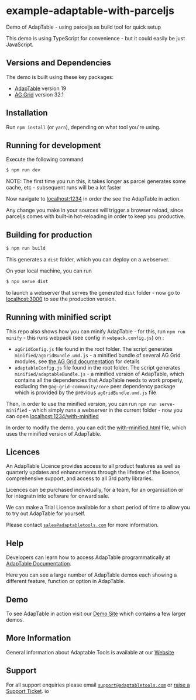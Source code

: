 # example-adaptable-with-parceljs

Demo of AdapTable - using parceljs as build tool for quick setup

This demo is using TypeScript for convenience - but it could easily be just JavaScript.

## Versions and Dependencies

The demo is built using these key packages:

- [AdapTable](https://docs.adaptabletools.com/) version 19
- [AG Grid](https://www.ag-grid.com) version 32.1

## Installation

Run `npm install` (or `yarn`), depending on what tool you're using.

## Running for development

Execute the following command

```sh
$ npm run dev
```

NOTE: The first time you run this, it takes longer as parcel generates some cache, etc - subsequent runs will be a lot faster

Now navigate to [localhost:1234](http://localhost:1234) in order the see the AdapTable in action.

Any change you make in your sources will trigger a browser reload, since parceljs comes with built-in hot-reloading in order to keep you productive.

## Building for production

```sh
$ npm run build
```

This generates a `dist` folder, which you can deploy on a webserver.

On your local machine, you can run

```sh
$ npx serve dist
```

to launch a webserver that serves the generated `dist` folder - now go to [localhost:3000](http://localhost:3000) to see the production version.

## Running with minified script

This repo also shows how you can minify AdapTable - for this, run `npm run minify` - this runs webpack (see config in `webpack.config.js`) on :
 - `agGridConfig.js` file found in the root folder. The script generates `minified/agGridBundle.umd.js` - a minified bundle of several AG Grid modules, see [the AG Grid documentation](https://www.ag-grid.com/javascript-data-grid/modules-building/) for details
 - `adaptableConfig.js` file found in the root folder. The script generates `minified/adaptableBundle.js` - a minified version of AdapTable, which contains all the dependencies that AdapTable needs to work properly, excluding the `@ag-grid-community/core` peer dependency package which is provided by the previous `agGridBundle.umd.js` file

Then, in order to use the minified version, you can run `npm run serve-minified` - which simply runs a webserver in the current folder - now you can open [localhost:1234/with-minified](http://localhost:1234/with-minified.html)

In order to modify the demo, you can edit the [with-minified.html](./with-minified.html) file, which uses the minified version of AdapTable.

## Licences

An AdapTable Licence provides access to all product features as well as quarterly updates and enhancements through the lifetime of the licence, comprehensive support, and access to all 3rd party libraries.

Licences can be purchased individually, for a team, for an organisation or for integratn into software for onward sale.

We can make a Trial Licence available for a short period of time to allow you to try out AdapTable for yourself.

Please contact [`sales@adaptabletools.com`](mailto:sales@adaptabletools.com) for more information.

## Help

Developers can learn how to access AdapTable programmatically at [AdapTable Documentation](https://docs.adaptabletools.com).  

Here you can see a large number of AdapTable demos each showing a different feature, function or option in AdapTable.

## Demo

To see AdapTable in action visit our [Demo Site](https://www.adaptabletools.com/demos) which contains a few larger demos.

## More Information

General information about Adaptable Tools is available at our [Website](http://www.adaptabletools.com) 
 
## Support

For all support enquiries please email [`support@adaptabletools.com`](mailto:support@adaptabletools.com) or [raise a Support Ticket](https://adaptabletools.zendesk.com/hc/en-us/requests/new).
io